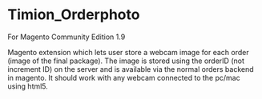 # Timion_Orderphoto
For Magento Community Edition 1.9

Magento extension which lets user store a webcam image for each order (image of the final package). 
The image is stored using the orderID (not increment ID) on the server and is available via the normal orders backend in magento. 
It should work with any webcam connected to the pc/mac using html5.
